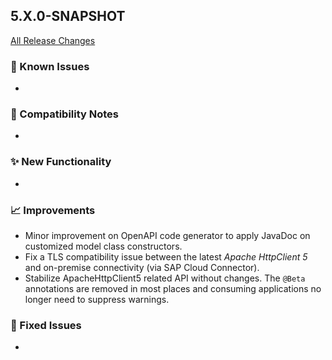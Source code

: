 ## 5.X.0-SNAPSHOT

[All Release Changes](https://github.com/SAP/cloud-sdk-java/releases)

### 🚧 Known Issues

- 

### 🔧 Compatibility Notes

- 

### ✨ New Functionality

- 

### 📈 Improvements

- Minor improvement on OpenAPI code generator to apply JavaDoc on customized model class constructors.
- Fix a TLS compatibility issue between the latest _Apache HttpClient 5_ and on-premise connectivity (via SAP Cloud Connector).
- Stabilize ApacheHttpClient5 related API without changes.
  The `@Beta` annotations are removed in most places and consuming applications no longer need to suppress warnings.

### 🐛 Fixed Issues

- 
